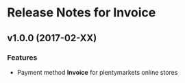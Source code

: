 # Release Notes for Invoice

## v1.0.0 (2017-02-XX)

### Features

- Payment method **Invoice** for plentymarkets online stores